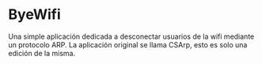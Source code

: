 # ByeWifi
 Una simple aplicación dedicada a desconectar usuarios de la wifi mediante un protocolo ARP.
 La aplicación original se llama CSArp, esto es solo una edición de la misma.
